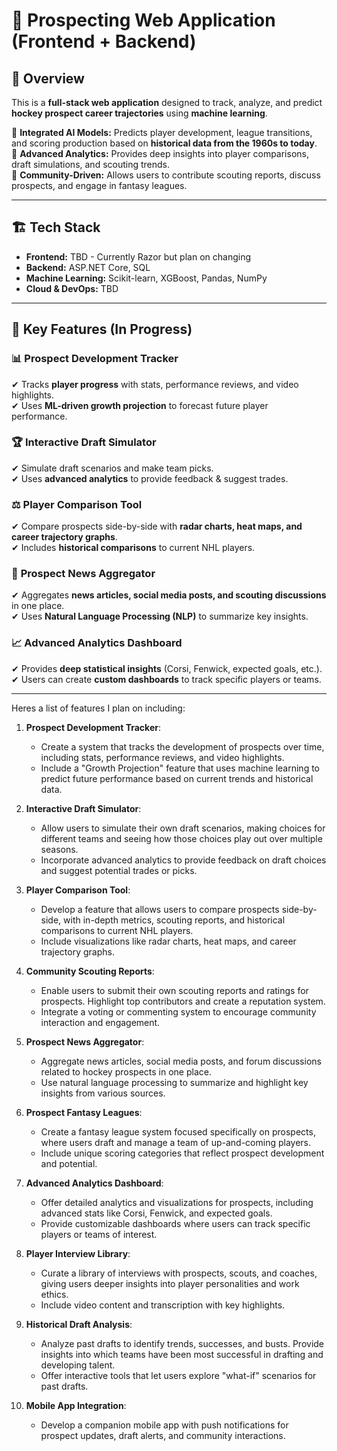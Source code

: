 # 🏒 Prospecting Web Application (Frontend + Backend)  

## 📌 Overview  
This is a **full-stack web application** designed to track, analyze, and predict **hockey prospect career trajectories** using **machine learning**.  

🔹 **Integrated AI Models:** Predicts player development, league transitions, and scoring production based on **historical data from the 1960s to today**.  
🔹 **Advanced Analytics:** Provides deep insights into player comparisons, draft simulations, and scouting trends.  
🔹 **Community-Driven:** Allows users to contribute scouting reports, discuss prospects, and engage in fantasy leagues.  

---

## 🏗️ Tech Stack  
- **Frontend:** TBD - Currently Razor but plan on changing
- **Backend:** ASP.NET Core, SQL
- **Machine Learning:** Scikit-learn, XGBoost, Pandas, NumPy  
- **Cloud & DevOps:** TBD

---

## 🔮 Key Features (In Progress)  

### 📊 **Prospect Development Tracker**  
✔ Tracks **player progress** with stats, performance reviews, and video highlights.  
✔ Uses **ML-driven growth projection** to forecast future player performance.  

### 🏆 **Interactive Draft Simulator**  
✔ Simulate draft scenarios and make team picks.  
✔ Uses **advanced analytics** to provide feedback & suggest trades.  

### ⚖ **Player Comparison Tool**  
✔ Compare prospects side-by-side with **radar charts, heat maps, and career trajectory graphs**.  
✔ Includes **historical comparisons** to current NHL players.  

### 📰 **Prospect News Aggregator**  
✔ Aggregates **news articles, social media posts, and scouting discussions** in one place.  
✔ Uses **Natural Language Processing (NLP)** to summarize key insights.  

### 📈 **Advanced Analytics Dashboard**  
✔ Provides **deep statistical insights** (Corsi, Fenwick, expected goals, etc.).  
✔ Users can create **custom dashboards** to track specific players or teams.  

---

Heres a list of features I plan on including:

1. **Prospect Development Tracker**:
   - Create a system that tracks the development of prospects over time, including stats, performance reviews, and video highlights.
   - Include a "Growth Projection" feature that uses machine learning to predict future performance based on current trends and historical data.

2. **Interactive Draft Simulator**:
   - Allow users to simulate their own draft scenarios, making choices for different teams and seeing how those choices play out over multiple seasons.
   - Incorporate advanced analytics to provide feedback on draft choices and suggest potential trades or picks.

3. **Player Comparison Tool**:
   - Develop a feature that allows users to compare prospects side-by-side, with in-depth metrics, scouting reports, and historical comparisons to current NHL players.
   - Include visualizations like radar charts, heat maps, and career trajectory graphs.

4. **Community Scouting Reports**:
   - Enable users to submit their own scouting reports and ratings for prospects. Highlight top contributors and create a reputation system.
   - Integrate a voting or commenting system to encourage community interaction and engagement.

5. **Prospect News Aggregator**:
   - Aggregate news articles, social media posts, and forum discussions related to hockey prospects in one place.
   - Use natural language processing to summarize and highlight key insights from various sources.

6. **Prospect Fantasy Leagues**:
   - Create a fantasy league system focused specifically on prospects, where users draft and manage a team of up-and-coming players.
   - Include unique scoring categories that reflect prospect development and potential.

7. **Advanced Analytics Dashboard**:
   - Offer detailed analytics and visualizations for prospects, including advanced stats like Corsi, Fenwick, and expected goals.
   - Provide customizable dashboards where users can track specific players or teams of interest.

8. **Player Interview Library**:
   - Curate a library of interviews with prospects, scouts, and coaches, giving users deeper insights into player personalities and work ethics.
   - Include video content and transcription with key highlights.

9. **Historical Draft Analysis**:
   - Analyze past drafts to identify trends, successes, and busts. Provide insights into which teams have been most successful in drafting and developing talent.
   - Offer interactive tools that let users explore "what-if" scenarios for past drafts.

10. **Mobile App Integration**:
    - Develop a companion mobile app with push notifications for prospect updates, draft alerts, and community interactions.
